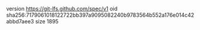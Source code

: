 version https://git-lfs.github.com/spec/v1
oid sha256:7179061018122722bb397a9095082240b9783564b552a176e014c42abbd7aee3
size 1895
